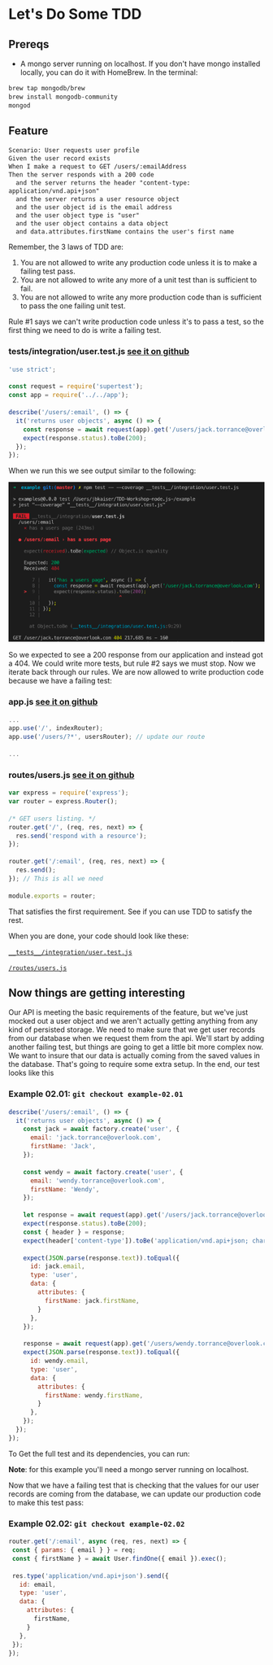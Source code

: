 # Let's Do Some TDD

## Prereqs

- A mongo server running on localhost. If you don't have mongo installed locally, you can do it with HomeBrew. In the terminal:
```bash
brew tap mongodb/brew
brew install mongodb-community
mongod
```

## Feature

```
Scenario: User requests user profile  
Given the user record exists  
When I make a request to GET /users/:emailAddress  
Then the server responds with a 200 code  
  and the server returns the header "content-type: application/vnd.api+json"  
  and the server returns a user resource object  
  and the user object id is the email address  
  and the user object type is "user"  
  and the user object contains a data object  
  and data.attributes.firstName contains the user's first name  
```

Remember,  the 3 laws of TDD are: 

1. You are not allowed to write any production code unless it is to make a failing test pass.
2. You are not allowed to write any more of a unit test than is sufficient to fail.
3. You are not allowed to write any more production code than is sufficient to pass the one failing unit test.

Rule #1 says we can't write production code unless it's to pass a test, so the first thing we need to do is write a failing test.

### __tests__/integration/user.test.js [see it on github](https://github.com/grizzly-atoms/TDD-Workshop-node.js-/blob/0f7bf974d97e3c0c62ac8af7b837cea24fbf1787/example/__tests__/integration/user.test.js#L1-L11)
```javascript
'use strict';

const request = require('supertest');
const app = require('../../app');

describe('/users/:email', () => {
  it('returns user objects', async () => {
    const response = await request(app).get('/users/jack.torrance@overlook.com');
    expect(response.status).toBe(200);
  });
});
```

When we run this we see output similar to the following:

![](04/04.1.png)

So we expected to see a 200 response from our application and instead got a 404. We could write more tests, but rule #2 says we must stop. Now we iterate back through our rules. We are now allowed to write production code because we have a failing test:

### app.js [see it on github](https://github.com/grizzly-atoms/TDD-Workshop-node.js-/blob/7afede1e826e062414e085559331e9aa066d1a36/example/app.js#L22-L23)
```javascript
...
app.use('/', indexRouter);
app.use('/users/?*', usersRouter); // update our route

...
```

### routes/users.js [see it on github](https://github.com/grizzly-atoms/TDD-Workshop-node.js-/blob/7afede1e826e062414e085559331e9aa066d1a36/example/routes/users.js#L9)
```javascript
var express = require('express');
var router = express.Router();

/* GET users listing. */
router.get('/', (req, res, next) => {
  res.send('respond with a resource');
});

router.get('/:email', (req, res, next) => {
  res.send();
}); // This is all we need

module.exports = router;
```

That satisfies the first requirement.  See if you can use TDD to satisfy the rest.

When you are done, your code should look like these:

[`__tests__/integration/user.test.js`](https://github.com/grizzly-atoms/TDD-Workshop-node.js-/blob/c56be3b2088c84154b98cf3012b58950558c03a8/example/__tests__/integration/user.test.js#L1-L23)

[`/routes/users.js`](https://github.com/grizzly-atoms/TDD-Workshop-node.js-/blob/c56be3b2088c84154b98cf3012b58950558c03a8/example/routes/users.js#L1-L21)

## Now things are getting interesting

Our API is meeting the basic requirements of the feature, but we've just mocked out a user object and we aren't actually getting anything from any kind of persisted storage. We need to make sure that we get user records from our database when we request them from the api. We'll start by adding another failing test, but things are going to get a little bit more complex now. We want to insure that our data is actually coming from the saved values in the database. That's going to require some extra setup. In the end, our test looks like this

### Example 02.01: `git checkout example-02.01`
```javascript
describe('/users/:email', () => {
  it('returns user objects', async () => {
    const jack = await factory.create('user', {
      email: 'jack.torrance@overlook.com',
      firstName: 'Jack',
    });

    const wendy = await factory.create('user', {
      email: 'wendy.torrance@overlook.com',
      firstName: 'Wendy',
    });

    let response = await request(app).get('/users/jack.torrance@overlook.com');
    expect(response.status).toBe(200);
    const { header } = response;
    expect(header['content-type']).toBe('application/vnd.api+json; charset=utf-8');

    expect(JSON.parse(response.text)).toEqual({
      id: jack.email,
      type: 'user',
      data: {
        attributes: {
          firstName: jack.firstName,
        }
      },
    });

    response = await request(app).get('/users/wendy.torrance@overlook.com');
    expect(JSON.parse(response.text)).toEqual({
      id: wendy.email,
      type: 'user',
      data: {
        attributes: {
          firstName: wendy.firstName,
        }
      },
    });
  });
});
 ```

 To Get the full test and its dependencies, you can run:

 __Note__: for this example you'll need a mongo server running on localhost.

 Now that we have a failing test that is checking that the values for our user records are coming from the database, we can update our production code to make this test pass:

### Example 02.02: `git checkout example-02.02`
 ```javascript
router.get('/:email', async (req, res, next) => {
  const { params: { email } } = req;
  const { firstName } = await User.findOne({ email }).exec();

  res.type('application/vnd.api+json').send({
    id: email,
    type: 'user',
    data: {
      attributes: {
        firstName,
      }
    },
  });
});
 ```

